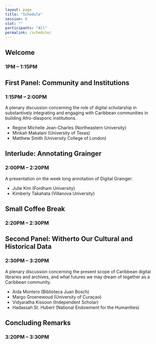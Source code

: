```yaml
---
layout: page
title: "Schedule"
session: 0
slot: ""
participants: "All"
permalink: /schedule/
---
```


## Welcome

### 1PM – 1:15PM

## First Panel: Community and Institutions

### 1:15PM – 2:00PM

A plenary discussion concerning the role of digital scholarship in substantively integrating and engaging with Caribbean communities in building Afro-diasporic institutions.

- Regine Michelle Jean-Charles (Northeastern University)
- Minkah Makalani (University of Texas)
- Matthew Smith (University College of London)

## Interlude: Annotating Grainger

### 2:00PM – 2:20PM

A presentation on the week long annotation of Digital Grainger.

- Julie Kim (Fordham University)
- Kimberly Takahata (Villanova University)

## Small Coffee Break

### 2:20PM – 2:30PM

## Second Panel: Witherto Our Cultural and Historical Data

### 2:30PM – 3:20PM

A plenary discussion concerning the present scope of Caribbean digital libraries and archives, and what futures we may dream of together as a Caribbean community.

- Aida Montero (Biblioteca Juan Bosch)
- Margo Groenewoud (University of Curaçao)
- Vidyaratha Kissoon (Independent Scholar)
- Hadassah St. Hubert (National Endowment for the Humanities)

## Concluding Remarks

### 3:20PM – 3:30PM

